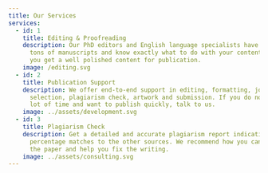 ```yaml
---
title: Our Services
services:
  - id: 1
    title: Editing & Proofreading
    description: Our PhD editors and English language specialists have worked on
      tons of manuscripts and know exactly what to do with your content. Hence
      you get a well polished content for publication.
    image: /editing.svg
  - id: 2
    title: Publication Support
    description: We offer end-to-end support in editing, formatting, journal
      selection, plagiarism check, artwork and submission. If you do not have a
      lot of time and want to publish quickly, talk to us.
    image: ../assets/development.svg
  - id: 3
    title: Plagiarism Check
    description: Get a detailed and accurate plagiarism report indicating what
      percentage matches to the other sources. We recommend how you can improve
      the paper and help you fix the writing.
    image: ../assets/consulting.svg
---
```

